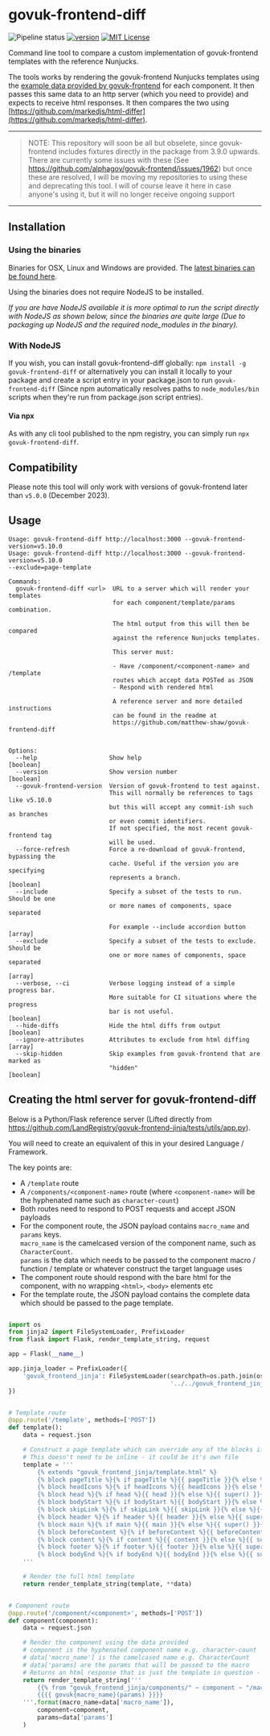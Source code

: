 # govuk-frontend-diff

![Pipeline status](https://github.com/matthew-shaw/govuk-frontend-diff/workflows/Pipeline/badge.svg)
[![version](https://img.shields.io/npm/v/govuk-frontend-diff.svg?style=flat-square)](https://www.npmjs.com/package/govuk-frontend-diff)
[![MIT License](https://img.shields.io/npm/l/govuk-frontend-diff.svg?style=flat-square)](https://github.com/matthew-shaw/govuk-frontend-diff/blob/main/LICENSE)

Command line tool to compare a custom implementation of govuk-frontend templates with the reference Nunjucks.

The tools works by rendering the govuk-frontend Nunjucks templates using the [example data provided by govuk-frontend](https://github.com/alphagov/govuk-frontend/blob/main/packages/govuk-frontend/src/govuk/components/button/button.yaml) for each component. It then passes this same data to an http server (which you need to provide) and expects to receive html responses. It then compares the two using [https://github.com/markedjs/html-differ](https://github.com/markedjs/html-differ).

---

> NOTE: This repository will soon be all but obselete, since govuk-frontend includes fixtures directly in the package from 3.9.0 upwards. There are currently some issues with these (See https://github.com/alphagov/govuk-frontend/issues/1962) but once these are resolved, I will be moving my repositories to using these and deprecating this tool. I will of course leave it here in case anyone's using it, but it will no longer receive ongoing support

---

## Installation

### Using the binaries

Binaries for OSX, Linux and Windows are provided. The [latest binaries can be found here](https://github.com/matthew-shaw/govuk-frontend-diff/releases/latest).

Using the binaries does not require NodeJS to be installed.

_If you are have NodeJS available it is more optimal to run the script directly with NodeJS as shown below, since the binaries are quite large (Due to packaging up NodeJS and the required node_modules in the binary)._

### With NodeJS

If you wish, you can install govuk-frontend-diff globally: `npm install -g govuk-frontend-diff` or alternatively you can install it locally to your package and create a script entry in your package.json to run `govuk-frontend-diff` (Since npm automatically resolves paths to `node_modules/bin` scripts when they're run from package.json script entries).

#### Via npx

As with any cli tool published to the npm registry, you can simply run `npx govuk-frontend-diff`.

## Compatibility

Please note this tool will only work with versions of govuk-frontend later than `v5.0.0` (December 2023).

## Usage

```
Usage: govuk-frontend-diff http://localhost:3000 --govuk-frontend-version=v5.10.0
Usage: govuk-frontend-diff http://localhost:3000 --govuk-frontend-version=v5.10.0
--exclude=page-template

Commands:
  govuk-frontend-diff <url>  URL to a server which will render your templates
                             for each component/template/params combination.

                             The html output from this will then be compared
                             against the reference Nunjucks templates.

                             This server must:

                             - Have /component/<component-name> and /template
                             routes which accept data POSTed as JSON
                             - Respond with rendered html

                             A reference server and more detailed instructions
                             can be found in the readme at
                             https://github.com/matthew-shaw/govuk-frontend-diff


Options:
  --help                    Show help                                  [boolean]
  --version                 Show version number                        [boolean]
  --govuk-frontend-version  Version of govuk-frontend to test against.
                            This will normally be references to tags like v5.10.0
                            but this will accept any commit-ish such as branches
                            or even commit identifiers.
                            If not specified, the most recent govuk-frontend tag
                            will be used.
  --force-refresh           Force a re-download of govuk-frontend, bypassing the
                            cache. Useful if the version you are specifying
                            represents a branch.                       [boolean]
  --include                 Specify a subset of the tests to run. Should be one
                            or more names of components, space separated

                            For example --include accordion button       [array]
  --exclude                 Specify a subset of the tests to exclude. Should be
                            one or more names of components, space separated
                                                                         [array]
  --verbose, --ci           Verbose logging instead of a simple progress bar.
                            More suitable for CI situations where the progress
                            bar is not useful.                         [boolean]
  --hide-diffs              Hide the html diffs from output            [boolean]
  --ignore-attributes       Attributes to exclude from html diffing      [array]
  --skip-hidden             Skip examples from govuk-frontend that are marked as
                            "hidden"                                   [boolean]
```

## Creating the html server for govuk-frontend-diff

Below is a Python/Flask reference server (Lifted directly from https://github.com/LandRegistry/govuk-frontend-jinja/tests/utils/app.py).

You will need to create an equivalent of this in your desired Language / Framework.

The key points are:

- A `/template` route
- A `/components/<component-name>` route (where `<component-name>` will be the hyphenated name such as `character-count`)
- Both routes need to respond to POST requests and accept JSON payloads
- For the component route, the JSON payload contains `macro_name` and `params` keys.  
  `macro_name` is the camelcased version of the component name, such as `CharacterCount`.  
  `params` is the data which needs to be passed to the component macro / function / template or whatever construct the target language uses
- The component route should respond with the bare html for the component, with no wrapping `<html>`, `<body>` elements etc
- For the template route, the JSON payload contains the complete data which should be passed to the page template.

```python

import os
from jinja2 import FileSystemLoader, PrefixLoader
from flask import Flask, render_template_string, request

app = Flask(__name__)

app.jinja_loader = PrefixLoader({
    'govuk_frontend_jinja': FileSystemLoader(searchpath=os.path.join(os.path.dirname(__file__),
                                             '../../govuk_frontend_jinja/templates'))
})


# Template route
@app.route('/template', methods=['POST'])
def template():
    data = request.json

    # Construct a page template which can override any of the blocks if they are specified
    # This doesn't need to be inline - it could be it's own file
    template = '''
        {% extends "govuk_frontend_jinja/template.html" %}
        {% block pageTitle %}{% if pageTitle %}{{ pageTitle }}{% else %}{{ super() }}{% endif %}{% endblock %}
        {% block headIcons %}{% if headIcons %}{{ headIcons }}{% else %}{{ super() }}{% endif %}{% endblock %}
        {% block head %}{% if head %}{{ head }}{% else %}{{ super() }}{% endif %}{% endblock %}
        {% block bodyStart %}{% if bodyStart %}{{ bodyStart }}{% else %}{{ super() }}{% endif %}{% endblock %}
        {% block skipLink %}{% if skipLink %}{{ skipLink }}{% else %}{{ super() }}{% endif %}{% endblock %}
        {% block header %}{% if header %}{{ header }}{% else %}{{ super() }}{% endif %}{% endblock %}
        {% block main %}{% if main %}{{ main }}{% else %}{{ super() }}{% endif %}{% endblock %}
        {% block beforeContent %}{% if beforeContent %}{{ beforeContent }}{% else %}{{ super() }}{% endif %}{% endblock %} # noqa: E501
        {% block content %}{% if content %}{{ content }}{% else %}{{ super() }}{% endif %}{% endblock %}
        {% block footer %}{% if footer %}{{ footer }}{% else %}{{ super() }}{% endif %}{% endblock %}
        {% block bodyEnd %}{% if bodyEnd %}{{ bodyEnd }}{% else %}{{ super() }}{% endif %}{% endblock %}
    '''

    # Render the full html template
    return render_template_string(template, **data)


# Component route
@app.route('/component/<component>', methods=['POST'])
def component(component):
    data = request.json

    # Render the component using the data provided
    # component is the hyphenated component name e.g. character-count
    # data['macro_name'] is the camelcased name e.g. CharacterCount
    # data['params] are the params that will be passed to the macro
    # Returns an html response that is just the template in question - no wrapping <html>, <body> elements etc
    return render_template_string('''
        {{% from "govuk_frontend_jinja/components/" ~ component ~ "/macro.html" import govuk{macro_name} %}}
        {{{{ govuk{macro_name}(params) }}}}
    '''.format(macro_name=data['macro_name']),
        component=component,
        params=data['params']
    )

```

